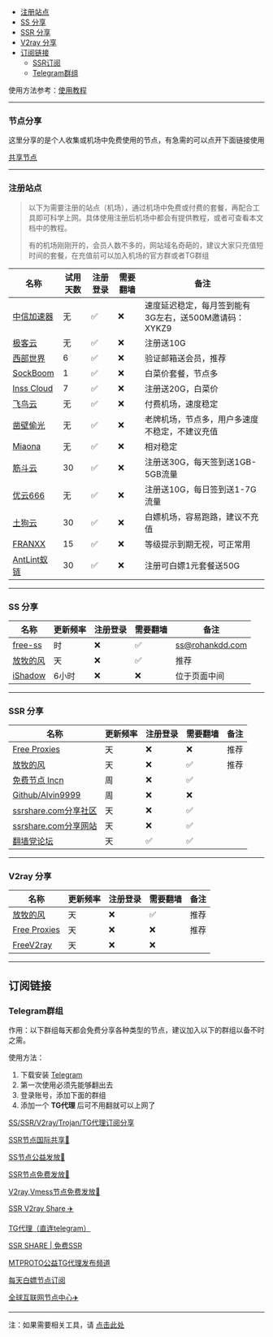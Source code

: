 - [注册站点](#注册站点)
- [SS 分享](#ss-分享)
- [SSR 分享](#ssr-分享)
- [V2ray 分享](#v2ray-分享)
- [订阅链接](#订阅链接)
	- [SSR订阅](#ssr订阅)
	- [Telegram群组](#telegram群组)


使用方法参考：[使用教程](README.md#使用教程)

---

### 节点分享

这里分享的是个人收集或机场中免费使用的节点，有急需的可以点开下面链接使用

[共享节点](http://mtw.so/6paLum)

---

### 注册站点

> 以下为需要注册的站点（机场），通过机场中免费或付费的套餐，再配合工具即可科学上网。具体使用注册后机场中都会有提供教程，或者可查看本文档中的教程。
> 
> 有的机场刚刚开的，会员人数不多的，网站域名奇葩的，建议大家只充值短时间的套餐，在充值前可以加入机场的官方群或者TG群组

| 名称                                                         | 试用天数 | 注册登录 | 需要翻墙 | 备注         |
| ------------------------------------------------------------ | -------- | -------- | -------- | ------------ |
| [中信加速器](https://api.233fly.com:39786/main_page?aff=XYKZ9&c=1)     | 无       | ✅        | ❌       | 速度延迟稳定，每月签到能有3G左右，送500M邀请码：XYKZ9         |
| [极客云](https://jike0.com/auth/register?code=kP24)         | 无       | ✅        | ❌        | 注册送10G |
| [西部世界](https://xbsj9895.xyz/i/iv201207/exxp8Un)         | 6       | ✅        | ❌        | 验证邮箱送会员，推荐        |
| [SockBoom](https://sockboom.mobi/auth/register?affid=96955)         | 1       | ✅        | ❌        | 白菜价套餐，节点多 |
| [Inss Cloud](https://inss.xyz/#/register?code=eVq3FHeO)     | 7       | ✅        | ❌       | 注册送20G，白菜价         |
| [飞鸟云](https://yy-vm.yuyu.cool/auth/register?code=HN8t)         | 无       | ✅        | ❌        | 付费机场，速度稳定         |
| [凿壁偷光](https://v2.freeyes.xyz/auth/register?code=007)     | 无       | ✅        | ❌       | 老牌机场，节点多，用户多速度不稳定，不建议充值         |
| [Miaona](https://miaona.xyz/#/register?code=ZG7cXgnE)     | 无       | ✅        | ❌       | 相对稳定         |
| [筋斗云](https://jdycloud.xyz/auth/register?code=k56R)     | 30       | ✅        | ❌       | 注册送30G，每天签到送1GB-5GB流量         |
| [优云666](https://youyun555.net/auth/register?code=8G2d)     | 无       | ✅        | ❌       | 注册送10G，每日签到送1-7G流量         |
| [土狗云](http://inv.tudog.vip/0VAxZo)     | 30       | ✅        | ❌       | 白嫖机场，容易跑路，建议不充值         |
| [FRANXX](https://www.franxx.cloud/auth/register?code=eeey)     | 15       | ✅        | ❌       | 等级提示到期无视，可正常用         |
| [AntLint蚁链](https://antlink.cc/register?aff=847)     | 30       | ✅        | ❌       | 注册可白嫖1元套餐送50G         |

---

### SS 分享

| 名称                                                         | 更新频率 | 注册登录 | 需要翻墙 | 备注         |
| ------------------------------------------------------------ | -------- | -------- | -------- | ------------ |
| [free-ss](https://free-ss.site/)                           | 时       | ❌        | ✅        | ss@rohankdd.com |
| [放牧的风](https://www.youneed.win/free-ss)         | 天       | ❌        | ✅        | 推荐         |
| [iShadow](https://get.ishadowx.biz/)                           | 6小时    | ❌        | ❌        | 位于页面中间 |

---

### SSR 分享

| 名称                                                         | 更新频率 | 注册登录 | 需要翻墙 | 备注         |
| ------------------------------------------------------------ | -------- | -------- | -------- | ------------ |
| [Free Proxies](https://proxypoolsstest.herokuapp.com/)               | 天       | ❌        | ❌        | 推荐                |
| [放牧的风](https://www.youneed.win/free-ssr)         | 天       | ❌        | ✅        | 推荐         |
| [免费节点 Incn](https://lncn.org/)                           | 周       | ❌        | ✅        |            |
| [Github/Alvin9999](https://github.com/Alvin9999/new-pac/wiki/ss%E5%85%8D%E8%B4%B9%E8%B4%A6%E5%8F%B7) | 周       | ❌        | ❌        |              |
| [ssrshare.com分享社区](https://www.ssrshare.com/forums/ssr-socks-v2ray.2/) | 天       | ❌        | ✅       |              |
| [ssrshare.com分享网站](https://ssrtool.us/tool/free_ssr) | 天       | ❌        | ✅        |              |
| [翻墙党论坛](https://fanqiangdang.com/)                      | 天       | ✅        | ✅        |              |


---


### V2ray 分享

| 名称                                                         | 更新频率 | 注册登录 | 需要翻墙 | 备注         |
| ------------------------------------------------------------ | -------- | -------- | -------- | ------------ |
| [放牧的风](https://www.youneed.win/free-v2ray)               | 天       | ❌        | ✅        | 推荐                |
| [Free Proxies](https://proxypoolsstest.herokuapp.com/)               | 天       | ❌        | ❌        | 推荐                |
| [FreeV2ray](https://view.freev2ray.org/)               | 天       | ❌        | ❌        |                 |


---

## 订阅链接

### Telegram群组

作用：以下群组每天都会免费分享各种类型的节点，建议加入以下的群组以备不时之需。

使用方法：

1. 下载安装 [Telegram](https://telegram.org/)
2. 第一次使用必须先能够翻出去
3. 登录账号，添加下面的群组
4. 添加一个 **TG代理** 后可不用翻就可以上网了

[SS/SSR/V2ray/Trojan/TG代理订阅分享](https://t.me/SSRSUB)

[SSR节点国际共享🚀](https://t.me/ShadowsocksRssr)

[SS节点公益发放🚀](https://t.me/ssList)

[SSR节点免费发放🚀](https://t.me/ssrList)

[V2ray,Vmess节点免费发放🚀](https://t.me/V2List)

[SSR V2ray Share ✈️](https://t.me/freeshadowsock)

[TG代理（直连telegram）](https://t.me/socks5list)

[SSR SHARE | 免费SSR](https://t.me/ssrshares)

[MTPROTO公益TG代理发布频道](https://t.me/onessr)

[每天白嫖节点订阅](https://t.me/baipiaojiedian)

[全球互联网节点中心✈️](https://t.me/ShareCentre)


---

注：如果需要相关工具，请 [点击此处](https://github.com/selierlin/Share-SSR-V2ray/blob/master/tools.md)

